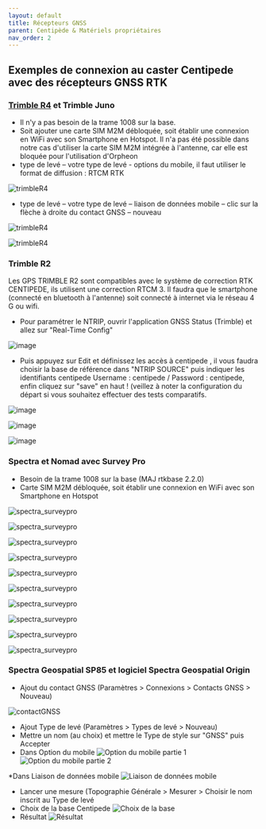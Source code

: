 ```yaml
---
layout: default
title: Récepteurs GNSS
parent: Centipède & Matériels propriétaires
nav_order: 2
---
```


## Exemples de connexion au caster Centipede avec des récepteurs GNSS RTK

### [Trimble R4](https://www.trimble.com/support_trl.aspx?Nav=Collection-65944&pt=Trimble%20R4) et Trimble Juno


* Il n'y a pas besoin de la trame 1008 sur la base.
* Soit ajouter une carte SIM M2M débloquée, soit établir une connexion en WiFi avec son Smartphone en Hotspot. Il n'a pas été possible dans notre cas d'utiliser la carte SIM M2M intégrée à l'antenne, car elle est bloquée pour l'utilisation d'Orpheon
* type de levé – votre type de levé - options du mobile, il faut utiliser le format de diffusion : RTCM RTK

![trimbleR4](/assets/images/consoles_rtk/trimble1.jpg)


* type de levé – votre type de levé – liaison de données mobile – clic sur la flèche à droite du contact GNSS – nouveau

![trimbleR4](/assets/images/consoles_rtk/trimble2.jpg)

![trimbleR4](/assets/images/consoles_rtk/trimble3.jpg)


### Trimble R2

Les GPS TRIMBLE R2 sont compatibles avec le système de correction RTK CENTIPEDE, ils utilisent une correction RTCM 3.
Il faudra que le smartphone (connecté en bluetooth à l'antenne) soit connecté à internet via le réseau 4 G ou wifi.

* Pour paramétrer le NTRIP, ouvrir l'application GNSS Status (Trimble) et allez sur "Real-Time Config"

![image](https://user-images.githubusercontent.com/74925959/99996346-e2139300-2dbb-11eb-8d60-474ce95f1e92.png)

* Puis appuyez sur Edit et définissez les accès à centipede , il vous faudra choisir la base de référence dans "NTRIP SOURCE" puis indiquer les identifiants centipede Username : centipede / Password : centipede, enfin cliquez sur "save" en haut !  (veillez à noter la configuration du départ si vous souhaitez effectuer des tests comparatifs.

![image](https://user-images.githubusercontent.com/74925959/99996675-5bab8100-2dbc-11eb-820e-50a2f5b5a2e0.png)

![image](https://user-images.githubusercontent.com/74925959/99996725-6d8d2400-2dbc-11eb-9950-7427db923a40.png)

![image](https://user-images.githubusercontent.com/74925959/99996953-c2309f00-2dbc-11eb-825f-630cfec6a1c8.png)


### Spectra et Nomad avec Survey Pro

* Besoin de la trame 1008 sur la base (MAJ rtkbase 2.2.0)
* Carte SIM M2M débloquée, soit établir une connexion en WiFi avec son Smartphone en Hotspot

![spectra_surveypro](/assets/images/consoles_rtk/spectra_surveypro1.jpg)

![spectra_surveypro](/assets/images/consoles_rtk/spectra_surveypro2.jpg)

![spectra_surveypro](/assets/images/consoles_rtk/spectra_surveypro3.jpg)

![spectra_surveypro](/assets/images/consoles_rtk/spectra_surveypro4.jpg)

![spectra_surveypro](/assets/images/consoles_rtk/spectra_surveypro5.jpg)

![spectra_surveypro](/assets/images/consoles_rtk/spectra_surveypro6.jpg)

![spectra_surveypro](/assets/images/consoles_rtk/spectra_surveypro7.jpg)

![spectra_surveypro](/assets/images/consoles_rtk/spectra_surveypro8.jpg)

![spectra_surveypro](/assets/images/consoles_rtk/spectra_surveypro9.jpg)

![spectra_surveypro](/assets/images/consoles_rtk/spectra_surveypro10.jpg)

### Spectra Geospatial SP85 et logiciel Spectra Geospatial Origin

* Ajout du contact GNSS (Paramètres > Connexions > Contacts GNSS > Nouveau)

![contactGNSS](https://github.com/Thibtib51/help_-jancelin_docs-centipedeRTK-/blob/d6d8480173465ec42fec47280da95aed73d0a8f3/Screenshot_2022-04-15-10-44-34.png)

* Ajout Type de levé (Paramètres > Types de levé > Nouveau)
* Mettre un nom (au choix) et mettre le Type de style sur "GNSS" puis Accepter
* Dans Option du mobile
![Option du mobile partie 1](https://github.com/Thibtib51/help_-jancelin_docs-centipedeRTK-/blob/d6d8480173465ec42fec47280da95aed73d0a8f3/Screenshot_2022-04-15-10-54-33.png)
![Option du mobile partie 2](https://github.com/Thibtib51/help_-jancelin_docs-centipedeRTK-/blob/d6d8480173465ec42fec47280da95aed73d0a8f3/Screenshot_2022-04-15-10-54-53.png)

*Dans Liaison de données mobile
![Liaison de données mobile](https://github.com/Thibtib51/help_-jancelin_docs-centipedeRTK-/blob/d6d8480173465ec42fec47280da95aed73d0a8f3/Screenshot_2022-04-15-10-55-27.png) 

* Lancer une mesure (Topographie Générale > Mesurer > Choisir le nom inscrit au Type de levé
* Choix de la base Centipede
![Choix de la base](https://github.com/Thibtib51/help_-jancelin_docs-centipedeRTK-/blob/d6d8480173465ec42fec47280da95aed73d0a8f3/Screenshot_2022-04-15-11-09-10.png)
* Résultat
![Résultat](https://github.com/Thibtib51/help_-jancelin_docs-centipedeRTK-/blob/66f99124219f9ddaaa9df1362caf3cb6d44d1601/Screenshot_2022-04-15-11-28-40.png)



